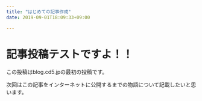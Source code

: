 ```yaml
---
title: "はじめての記事作成"
date: 2019-09-01T18:09:33+09:00

---
```

# 記事投稿テストですよ！！
この投稿はblog.cd5.jpの最初の投稿です。

次回はこの記事をインターネットに公開するまでの物語について記載したいと思います。

